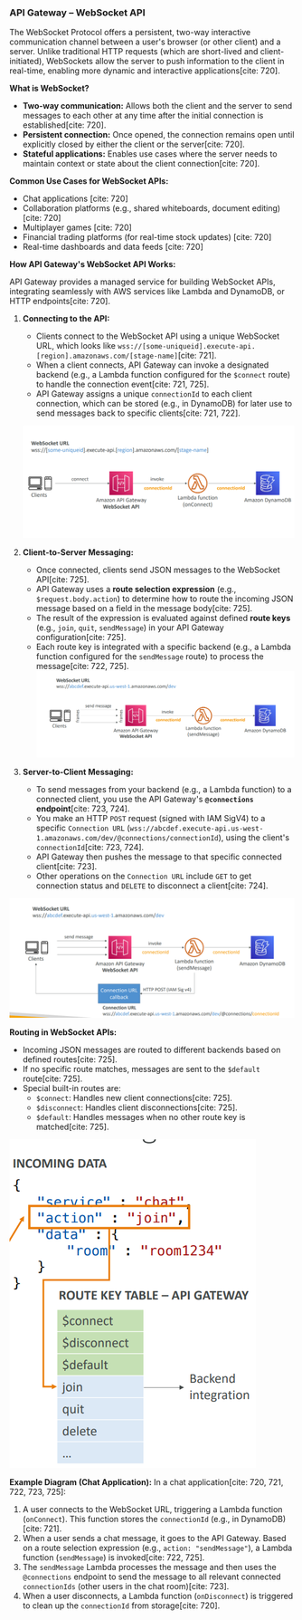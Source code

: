 ### API Gateway – WebSocket API

The WebSocket Protocol offers a persistent, two-way interactive communication channel between a user's browser (or other client) and a server. Unlike traditional HTTP requests (which are short-lived and client-initiated), WebSockets allow the server to push information to the client in real-time, enabling more dynamic and interactive applications[cite: 720].

**What is WebSocket?**
* **Two-way communication:** Allows both the client and the server to send messages to each other at any time after the initial connection is established[cite: 720].
* **Persistent connection:** Once opened, the connection remains open until explicitly closed by either the client or the server[cite: 720].
* **Stateful applications:** Enables use cases where the server needs to maintain context or state about the client connection[cite: 720].

**Common Use Cases for WebSocket APIs:**
* Chat applications [cite: 720]
* Collaboration platforms (e.g., shared whiteboards, document editing) [cite: 720]
* Multiplayer games [cite: 720]
* Financial trading platforms (for real-time stock updates) [cite: 720]
* Real-time dashboards and data feeds [cite: 720]

**How API Gateway's WebSocket API Works:**

API Gateway provides a managed service for building WebSocket APIs, integrating seamlessly with AWS services like Lambda and DynamoDB, or HTTP endpoints[cite: 720].

1.  **Connecting to the API:**
    * Clients connect to the WebSocket API using a unique WebSocket URL, which looks like `wss://[some-uniqueid].execute-api.[region].amazonaws.com/[stage-name]`[cite: 721].
    * When a client connects, API Gateway can invoke a designated backend (e.g., a Lambda function configured for the `$connect` route) to handle the connection event[cite: 721, 725].
    * API Gateway assigns a unique `connectionId` to each client connection, which can be stored (e.g., in DynamoDB) for later use to send messages back to specific clients[cite: 721, 722].

    ![](/resource/image_31.png)

2.  **Client-to-Server Messaging:**
    * Once connected, clients send JSON messages to the WebSocket API[cite: 725].
    * API Gateway uses a **route selection expression** (e.g., `$request.body.action`) to determine how to route the incoming JSON message based on a field in the message body[cite: 725].
    * The result of the expression is evaluated against defined **route keys** (e.g., `join`, `quit`, `sendMessage`) in your API Gateway configuration[cite: 725].
    * Each route key is integrated with a specific backend (e.g., a Lambda function configured for the `sendMessage` route) to process the message[cite: 722, 725].
![](/resource/image_32.png)

3.  **Server-to-Client Messaging:**
    * To send messages from your backend (e.g., a Lambda function) to a connected client, you use the API Gateway's **`@connections` endpoint**[cite: 723, 724].
    * You make an HTTP `POST` request (signed with IAM SigV4) to a specific `Connection URL` (`wss://abcdef.execute-api.us-west-1.amazonaws.com/dev/@connections/connectionId`), using the client's `connectionId`[cite: 723, 724].
    * API Gateway then pushes the message to that specific connected client[cite: 723].
    * Other operations on the `Connection URL` include `GET` to get connection status and `DELETE` to disconnect a client[cite: 724].

![](/resource/image_33.png)

**Routing in WebSocket APIs:**
* Incoming JSON messages are routed to different backends based on defined routes[cite: 725].
* If no specific route matches, messages are sent to the `$default` route[cite: 725].
* Special built-in routes are:
    * `$connect`: Handles new client connections[cite: 725].
    * `$disconnect`: Handles client disconnections[cite: 725].
    * `$default`: Handles messages when no other route key is matched[cite: 725].

![](/resource/image_34.png)

**Example Diagram (Chat Application):**
In a chat application[cite: 720, 721, 722, 723, 725]:
1.  A user connects to the WebSocket URL, triggering a Lambda function (`onConnect`). This function stores the `connectionId` (e.g., in DynamoDB)[cite: 721].
2.  When a user sends a chat message, it goes to the API Gateway. Based on a route selection expression (e.g., `action: "sendMessage"`), a Lambda function (`sendMessage`) is invoked[cite: 722, 725].
3.  The `sendMessage` Lambda processes the message and then uses the `@connections` endpoint to send the message to all relevant connected `connectionIds` (other users in the chat room)[cite: 723].
4.  When a user disconnects, a Lambda function (`onDisconnect`) is triggered to clean up the `connectionId` from storage[cite: 720].